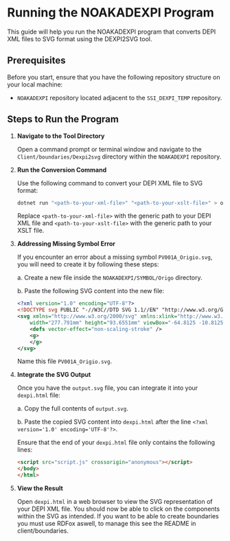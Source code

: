 # Running the NOAKADEXPI Program

This guide will help you run the NOAKADEXPI program that converts DEPI XML files to SVG format using the DEXPI2SVG tool.

## Prerequisites

Before you start, ensure that you have the following repository structure on your local machine:

- `NOAKADEXPI` repository located adjacent to the `SSI_DEXPI_TEMP` repository.

## Steps to Run the Program

1. **Navigate to the Tool Directory**

   Open a command prompt or terminal window and navigate to the `Client/boundaries/Dexpi2svg` directory within the `NOAKADEXPI` repository.

2. **Run the Conversion Command**

   Use the following command to convert your DEPI XML file to SVG format:

   ```sh
   dotnet run "<path-to-your-xml-file>" "<path-to-your-xslt-file>" > output.svg
   ```

   Replace `<path-to-your-xml-file>` with the generic path to your DEPI XML file and `<path-to-your-xslt-file>` with the generic path to your XSLT file.

3. **Addressing Missing Symbol Error**

   If you encounter an error about a missing symbol `PV001A_Origio.svg`, you will need to create it by following these steps:

   a. Create a new file inside the `NOAKADEXPI/SYMBOL/Origo` directory.

   b. Paste the following SVG content into the new file:

   ```xml
   <?xml version="1.0" encoding="UTF-8"?>
   <!DOCTYPE svg PUBLIC "-//W3C//DTD SVG 1.1//EN" "http://www.w3.org/Graphics/SVG/1.1/DTD/svg11.dtd">
   <svg xmlns="http://www.w3.org/2000/svg" xmlns:xlink="http://www.w3.org/1999/xlink" version="1.1"
       width="277.791mm" height="93.6551mm" viewBox="-64.8125 -10.8125 65.625 22.125">
       <defs vector-effect="non-scaling-stroke" />
       <g>
       </g>
   </svg>
   ```

   Name this file `PV001A_Origio.svg`.

4. **Integrate the SVG Output**

   Once you have the `output.svg` file, you can integrate it into your `dexpi.html` file:

   a. Copy the full contents of `output.svg`.

   b. Paste the copied SVG content into `dexpi.html` after the line `<?xml version='1.0' encoding='UTF-8'?>`.

   Ensure that the end of your `dexpi.html` file only contains the following lines:

   ```html
   <script src="script.js" crossorigin="anonymous"></script>
   </body>
   </html>
   ```

5. **View the Result**

   Open `dexpi.html` in a web browser to view the SVG representation of your DEPI XML file. You should now be able to click on the components within the SVG as intended. 
   If you want to be able to create boundaries you must use RDFox aswell, to manage this see the README in client/boundaries.